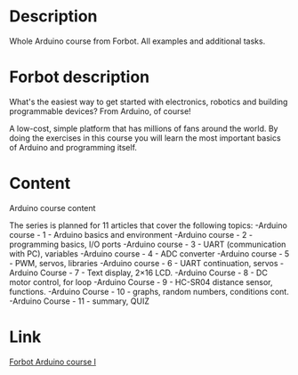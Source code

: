 # Description
Whole Arduino course from Forbot. All examples and additional tasks.

# Forbot description
What's the easiest way to get started with electronics, robotics and building programmable devices? From Arduino, of course!

A low-cost, simple platform that has millions of fans around the world. By doing the exercises in this course you will learn the most important basics of Arduino and
programming itself.

# Content
Arduino course content

The series is planned for 11 articles that cover the following topics:
    -Arduino course - 1 - Arduino basics and environment
    -Arduino course - 2 - programming basics, I/O ports
    -Arduino course - 3 - UART (communication with PC), variables
    -Arduino course - 4 - ADC converter
    -Arduino course - 5 - PWM, servos, libraries
    -Arduino course - 6 - UART continuation, servos
    -Arduino Course - 7 - Text display, 2×16 LCD.
    -Arduino Course - 8 - DC motor control, for loop
    -Arduino Course - 9 - HC-SR04 distance sensor, functions.
    -Arduino Course - 10 - graphs, random numbers, conditions cont.
    -Arduino Course - 11 - summary, QUIZ

# Link
<a href = https://forbot.pl/blog/kurs-arduino-podstawy-programowania-spis-tresci-kursu-id5290> Forbot Arduino course I </a>
